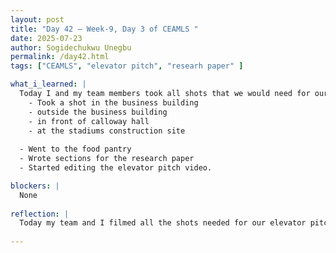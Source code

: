 ```yaml
---
layout: post
title: "Day 42 – Week-9, Day 3 of CEAMLS "
date: 2025-07-23
author: Sogidechukwu Unegbu
permalink: /day42.html
tags: ["CEAMLS", "elevator pitch", "researh paper" ]

what_i_learned: |
  Today I and my team members took all shots that we would need for our elevator pitch after brainstorming ideas
    - Took a shot in the business building
    - outside the business building
    - in front of calloway hall
    - at the stadiums construction site
    
  - Went to the food pantry 
  - Wrote sections for the research paper
  - Started editing the elevator pitch video.

blockers: |
  None
  
reflection: |
  Today my team and I filmed all the shots needed for our elevator pitch after brainstorming ideas. We recorded scenes in the business building, outside it, in front of Calloway Hall, and at the stadium construction site. I also stopped by the food pantry, wrote sections of the research paper, and started editing the elevator pitch video.
 
---
```


